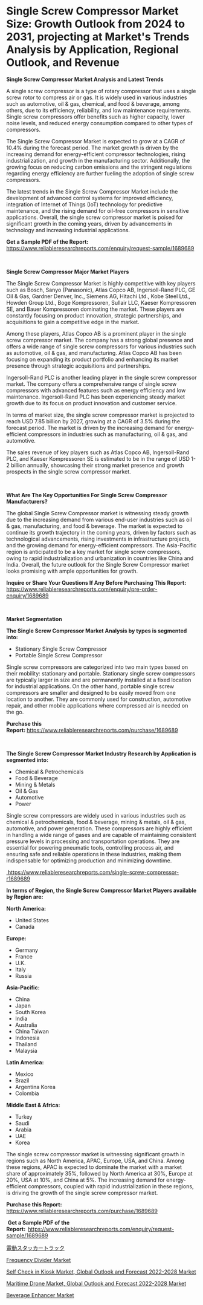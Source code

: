 <p><h1>Single Screw Compressor Market Size: Growth Outlook from 2024 to 2031, projecting at Market's Trends Analysis by Application, Regional Outlook, and Revenue</h1></p><p><strong>Single Screw Compressor Market Analysis and Latest Trends</strong></p>
<p><p>A single screw compressor is a type of rotary compressor that uses a single screw rotor to compress air or gas. It is widely used in various industries such as automotive, oil & gas, chemical, and food & beverage, among others, due to its efficiency, reliability, and low maintenance requirements. Single screw compressors offer benefits such as higher capacity, lower noise levels, and reduced energy consumption compared to other types of compressors.</p><p>The Single Screw Compressor Market is expected to grow at a CAGR of 10.4% during the forecast period. The market growth is driven by the increasing demand for energy-efficient compressor technologies, rising industrialization, and growth in the manufacturing sector. Additionally, the growing focus on reducing carbon emissions and the stringent regulations regarding energy efficiency are further fueling the adoption of single screw compressors.</p><p>The latest trends in the Single Screw Compressor Market include the development of advanced control systems for improved efficiency, integration of Internet of Things (IoT) technology for predictive maintenance, and the rising demand for oil-free compressors in sensitive applications. Overall, the single screw compressor market is poised for significant growth in the coming years, driven by advancements in technology and increasing industrial applications.</p></p>
<p><strong>Get a Sample PDF of the Report:&nbsp;</strong> <a href="https://www.reliableresearchreports.com/enquiry/request-sample/1689689">https://www.reliableresearchreports.com/enquiry/request-sample/1689689</a></p>
<p>&nbsp;</p>
<p><strong>Single Screw Compressor Major Market Players</strong></p>
<p><p>The Single Screw Compressor Market is highly competitive with key players such as Bosch, Sanyo (Panasonic), Atlas Copco AB, Ingersoll-Rand PLC, GE Oil & Gas, Gardner Denver, Inc., Siemens AG, Hitachi Ltd., Kobe Steel Ltd., Howden Group Ltd., Boge Kompressoren, Sullair LLC, Kaeser Kompressoren SE, and Bauer Kompressoren dominating the market. These players are constantly focusing on product innovation, strategic partnerships, and acquisitions to gain a competitive edge in the market.</p><p>Among these players, Atlas Copco AB is a prominent player in the single screw compressor market. The company has a strong global presence and offers a wide range of single screw compressors for various industries such as automotive, oil & gas, and manufacturing. Atlas Copco AB has been focusing on expanding its product portfolio and enhancing its market presence through strategic acquisitions and partnerships.</p><p>Ingersoll-Rand PLC is another leading player in the single screw compressor market. The company offers a comprehensive range of single screw compressors with advanced features such as energy efficiency and low maintenance. Ingersoll-Rand PLC has been experiencing steady market growth due to its focus on product innovation and customer service.</p><p>In terms of market size, the single screw compressor market is projected to reach USD 7.85 billion by 2027, growing at a CAGR of 3.5% during the forecast period. The market is driven by the increasing demand for energy-efficient compressors in industries such as manufacturing, oil & gas, and automotive.</p><p>The sales revenue of key players such as Atlas Copco AB, Ingersoll-Rand PLC, and Kaeser Kompressoren SE is estimated to be in the range of USD 1-2 billion annually, showcasing their strong market presence and growth prospects in the single screw compressor market.</p></p>
<p>&nbsp;</p>
<p><strong>What Are The Key Opportunities For Single Screw Compressor Manufacturers?</strong></p>
<p><p>The global Single Screw Compressor market is witnessing steady growth due to the increasing demand from various end-user industries such as oil & gas, manufacturing, and food & beverage. The market is expected to continue its growth trajectory in the coming years, driven by factors such as technological advancements, rising investments in infrastructure projects, and the growing demand for energy-efficient compressors. The Asia-Pacific region is anticipated to be a key market for single screw compressors, owing to rapid industrialization and urbanization in countries like China and India. Overall, the future outlook for the Single Screw Compressor market looks promising with ample opportunities for growth.</p></p>
<p><strong>Inquire or Share Your Questions If Any Before Purchasing This Report:</strong> <a href="https://www.reliableresearchreports.com/enquiry/pre-order-enquiry/1689689">https://www.reliableresearchreports.com/enquiry/pre-order-enquiry/1689689</a></p>
<p>&nbsp;</p>
<p><strong>Market Segmentation</strong></p>
<p><strong>The Single Screw Compressor Market Analysis by types is segmented into:</strong></p>
<p><ul><li>Stationary Single Screw Compressor</li><li>Portable Single Screw Compressor</li></ul></p>
<p><p>Single screw compressors are categorized into two main types based on their mobility: stationary and portable. Stationary single screw compressors are typically larger in size and are permanently installed at a fixed location for industrial applications. On the other hand, portable single screw compressors are smaller and designed to be easily moved from one location to another. They are commonly used for construction, automotive repair, and other mobile applications where compressed air is needed on the go.</p></p>
<p><strong>Purchase this Report:&nbsp;</strong><a href="https://www.reliableresearchreports.com/purchase/1689689">https://www.reliableresearchreports.com/purchase/1689689</a></p>
<p>&nbsp;</p>
<p><strong>The Single Screw Compressor Market Industry Research by Application is segmented into:</strong></p>
<p><ul><li>Chemical & Petrochemicals</li><li>Food & Beverage</li><li>Mining & Metals</li><li>Oil & Gas</li><li>Automotive</li><li>Power</li></ul></p>
<p><p>Single screw compressors are widely used in various industries such as chemical & petrochemicals, food & beverage, mining & metals, oil & gas, automotive, and power generation. These compressors are highly efficient in handling a wide range of gases and are capable of maintaining consistent pressure levels in processing and transportation operations. They are essential for powering pneumatic tools, controlling process air, and ensuring safe and reliable operations in these industries, making them indispensable for optimizing production and minimizing downtime.</p></p>
<p><a href="https://www.reliableresearchreports.com/single-screw-compressor-r1689689">&nbsp;https://www.reliableresearchreports.com/single-screw-compressor-r1689689</a></p>
<p><strong>In terms of Region, the Single Screw Compressor Market Players available by Region are:</strong></p>
<p>
    <p> <strong> North America: </strong>
        <ul>
            <li>United States</li>
            <li>Canada</li>
        </ul>
        </p> 
    <p> <strong> Europe: </strong>
        <ul>
            <li>Germany</li>
            <li>France</li>
            <li>U.K.</li>
            <li>Italy</li>
            <li>Russia</li>
        </ul>
        </p> 
    <p> <strong> Asia-Pacific: </strong>
        <ul>
            <li>China</li>
            <li>Japan</li>
            <li>South Korea</li>
            <li>India</li>
            <li>Australia</li>
            <li>China Taiwan</li>
            <li>Indonesia</li>
            <li>Thailand</li>
            <li>Malaysia</li>
        </ul>
        </p> 
    <p> <strong> Latin America: </strong>
        <ul>
            <li>Mexico</li>
            <li>Brazil</li>
            <li>Argentina Korea</li>
            <li>Colombia</li>
        </ul>
        </p> 
    <p> <strong> Middle East & Africa: </strong>
        <ul>
            <li>Turkey</li>
            <li>Saudi</li>
            <li>Arabia</li>
            <li>UAE</li>
            <li>Korea</li>
        </ul>
    </p>
    </p>
<p><p>The single screw compressor market is witnessing significant growth in regions such as North America, APAC, Europe, USA, and China. Among these regions, APAC is expected to dominate the market with a market share of approximately 35%, followed by North America at 30%, Europe at 20%, USA at 10%, and China at 5%. The increasing demand for energy-efficient compressors, coupled with rapid industrialization in these regions, is driving the growth of the single screw compressor market.</p></p>
<p><strong>Purchase this Report: </strong><a href="https://www.reliableresearchreports.com/purchase/1689689">https://www.reliableresearchreports.com/purchase/1689689</a></p>
<p>&nbsp;<strong>Get a Sample PDF of the Report:&nbsp;&nbsp;</strong><a href="https://www.reliableresearchreports.com/enquiry/request-sample/1689689">https://www.reliableresearchreports.com/enquiry/request-sample/1689689</a></p>
<p><strong></strong></p>
<p><p><a href="https://medium.com/@royfoote921/%E9%9B%BB%E5%8B%95%E3%82%B9%E3%82%BF%E3%83%83%E3%82%AB%E3%83%BC%E3%83%88%E3%83%A9%E3%83%83%E3%82%AF%E5%B8%82%E5%A0%B4%E8%A6%8F%E6%A8%A1-%E5%B8%82%E5%A0%B4%E3%82%BB%E3%82%B0%E3%83%A1%E3%83%B3%E3%83%86%E3%83%BC%E3%82%B7%E3%83%A7%E3%83%B3-%E5%B8%82%E5%A0%B4%E5%8B%95%E5%90%91-%E6%88%90%E9%95%B7%E5%88%86%E6%9E%90%E4%BA%88%E6%B8%AC2031%E5%B9%B4%E3%81%BE%E3%81%A7-d20cbc8269e8">電動スタッカートラック</a></p><p><a href="https://issuu.com/reportprime-2/docs/frequency-divider-market-size-2030.pptx">Frequency Divider Market</a></p><p><a href="https://www.linkedin.com/pulse/evaluating-global-self-check-kiosk-market-outlook-forecast-ymwnf">Self Check in Kiosk Market, Global Outlook and Forecast 2022-2028 Market</a></p><p><a href="https://www.linkedin.com/pulse/maritime-drone-market-global-outlook-forecast-2022-2028-size-1p5vf">Maritime Drone Market, Global Outlook and Forecast 2022-2028 Market</a></p><p><a href="https://github.com/mqlmqing52/Market-Research-Report-List-1/blob/main/beverage-enhancer-market.md">Beverage Enhancer Market</a></p></p>